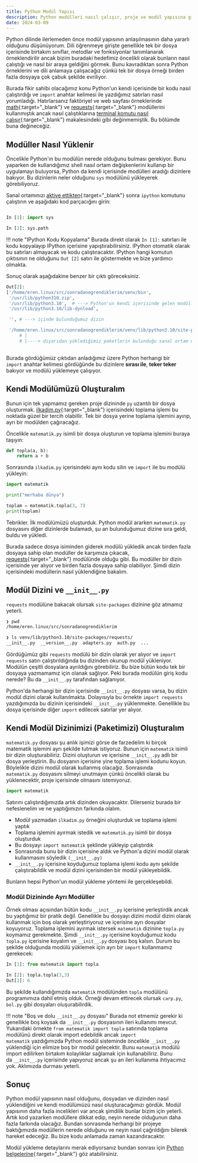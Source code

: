 ```yaml
---
title: Python Modül Yapısı
description: Python modülleri nasıl çalışır, proje ve modül yapısına giriş.
date: 2024-03-09
---
```


Python dilinde ilerlemeden önce modül yapısının anlaşılmasının daha yararlı olduğunu düşünüyorum.
Dili öğrenmeye girişte genellikle tek bir dosya içerisinde birtakım sınıflar, metodlar ve
fonksiyonlar tanımlanarak örneklendirilir ancak bizim buradaki hedefimiz öncelikli olarak bunların
nasıl çalıştığı ve nasıl bir araya geldiğini görmek. Bunu kavradıktan sonra Python örneklerini ve
dili anlamaya çalışacağız çünkü tek bir dosya örneği birden fazla dosyaya çok çabuk şekilde
evriliyor.

Burada fikir sahibi olacağımız konu Python'un kendi içerisinde bir kodu nasıl çalıştırdığı ve
`import` anahtar kelimesi ile yazdığımız satırları nasıl yorumladığı. Hatırlarsanız faktöriyel ve
web sayfası örneklerinde [math][math]{:target="_blank"} ve [requests][requests]{:target="_blank"}
modüllerini kullanmıştık ancak nasıl çalıştıklarına
[terminal komutu nasıl çalışır][terminal]{:target="_blank"} makalesindeki gibi değinmemiştik. Bu
bölümde buna değineceğiz.

## Modüller Nasıl Yüklenir

Öncelikle Python'ın bu modülün nerede olduğunu bulması gerekiyor. Bunu yaparken de kullandığımız
shell nasıl ortam değişkenlerini kullanıp bir uygulamayı buluyorsa, Python da kendi içerisinde
modülleri aradığı dizinlere bakıyor. Bu dizinlerin neler olduğunu `sys` modülünü yükleyerek
görebiliyoruz.

Sanal ortamınızı [aktive ettikten][activate]{:target="_blank"} sonra `ipython` komutunu çalıştırın
ve aşağıdaki kod parçacığını girin:

```py

In [1]: import sys

In [2]: sys.path
```

!!! note "IPython Kodu Kopyalama"
    Burada direkt olarak `In [1]:` satırları ile kodu kopyalayıp IPython içerisine
    yapıştırabilirsiniz. IPython otomatik olarak bu satırları almayacak ve kodu çalıştıracaktır.
    IPython hangi komutun çıktısının ne olduğunu `Out [2]` satırı ile göstermekte ve bize yardımcı
    olmakta.

Sonuç olarak aşağıdakine benzer bir çıktı göreceksiniz.

```py
Out[2]: 
['/home/eren.linux/src/sonradanogrendiklerim/venv/bin',
 '/usr/lib/python310.zip',
 '/usr/lib/python3.10',  # ---> Python'un kendi içerisinde gelen modülleri
 '/usr/lib/python3.10/lib-dynload',

 '', # ---> içinde bulunduğumuz dizin

 '/home/eren.linux/src/sonradanogrendiklerim/venv/lib/python3.10/site-packages']
     # |
     # |----> dışarıdan yüklediğimiz paketlerin bulunduğu sanal ortam dizini
 
```

Burada gördüğümüz çıktıdan anladığımız üzere Python herhangi bir `import` anahtar kelimesi
gördüğünde bu dizinlere __sırası ile__, __teker teker__ bakıyor ve modülü yüklemeye çalışıyor.

## Kendi Modülümüzü Oluşturalım

Bunun için tek yapmamız gereken proje dizininde `py` uzantılı bir dosya oluşturmak.
[ilkadim.py][ilkadim]{:target="_blank"} içerisindeki toplama işlemi bu noktada güzel bir tercih
olabillir. Tek bir dosya yerine toplama işlemini ayırıp, ayrı bir modülden çağıracağız.

Öncelikle `matematik.py` isimli bir dosya oluşturun ve toplama işlemini buraya taşıyın:

```py
def topla(a, b):
    return a + b
```

Sonrasında `ilkadim.py` içerisindeki aynı kodu silin ve `import` ile bu modülü yükleyin:

```py
import matematik

print("merhaba dünya")

toplam = matematik.topla(3, 7)
print(toplam)
```

Tebrikler. İlk modülümüzü oluşturduk. Python modül ararken `matematik.py` dosyasını diğer dizinlerde
bulamadı, şu an bulunduğumuz dizine sıra geldi, buldu ve yükledi.

Burada sadece dosya isiminden giderek modülü yükledik ancak birden fazla dosyaya sahip olan modüller
de karşımıza çıkacak, [requests][requests]{:target="_blank"} modülünde olduğu gibi. Bu modüller bir
dizin içerisinde yer alıyor ve birden fazla dosyaya sahip olabiliyor. Şimdi dizin içerisindeki
modüllerin nasıl yüklendiğine bakalım.

## Modül Dizini ve `__init__.py`

`requests` modülüne bakacak olursak `site-packages` dizinine göz atmamız yeterli.

```sh
❯ pwd
/home/eren.linux/src/sonradanogrendiklerim

❯ ls venv/lib/python3.10/site-packages/requests/
__init__.py  __version__.py  adapters.py  auth.py  ...
```

Gördüğümüz gibi `requests` modülü bir dizin olarak yer alıyor ve `import requests` satırı
çalıştırıldığında bu dizinden okunup modül yükleniyor. Modülün çeşitli dosyalara ayrıldığını
görebiliriz. Bu bize bütün kodu tek bir dosyaya yazmamamız için olanak sağlıyor. Peki burada modülün
giriş kodu nerede? Bu da `__init__.py` tarafından sağlanıyor.

Python'da herhangi bir dizin içerisinde `__init__.py` dosyası varsa, bu dizin modül dizini olarak
kullanılmakta. Dolayısıyla bu örnekte `import requests` yazdığımızda bu dizinin içerisindeki
`__init__.py` yüklenmekte. Genellikle bu dosya içerisinde diğer `import` edilecek satırlar yer
alıyor.

## Kendi Modül Dizinimizi (Paketimizi) Oluşturalım

`matematik.py` dosyası şu anlık işimizi görse de farzedelim ki birçok matematik işlemini ayrı
şekilde tutmak istiyoruz. Bunun için `matematik` isimli bir dizin oluşturabiliriz. Dizini oluşturun
ve içerisine `__init__.py` adlı bir dosya yerleştirin. Bu dosyanın içerisine yine toplama işlemi
kodunu koyun. Böylelikle dizini modül olarak kullanmış olacağız. Sonrasında `matematik.py` dosyasını
silmeyi unutmayın çünkü öncelikli olarak bu yüklenecektir, proje içerisinde olmasını istemiyoruz.

```py
import matematik
```

Satırını çalıştırdığımızda artık dizinden okuyacaktır. Dilerseniz burada bir nefeslenelim ve ne
yaptığımızın farkında olalım.

- Modül yazmadan `ilkadim.py` örneğini oluşturduk ve toplama işlemi yaptık
- Toplama işlemini ayırmak istedik ve `matematik.py` isimli bir dosya oluşturduk
- Bu dosyayı `import matematik` şeklinde yükleyip çalıştırdık
- Sonrasında bunu bir dizin içerisine aldık ve Python'a dizini modül olarak kullanmasını söyledik
  `(__init__.py)`
- `__init__.py` içerisine koyduğumuz toplama işlemi kodu aynı şekilde çalıştırabildik ve modül
  dizini içerisinden bir modül yükleyebildik.

Bunların hepsi Python'un modül yükleme yöntemi ile gerçekleşebildi.

### Modül Dizininde Ayrı Modüller

Örnek olması açısından bütün kodu `__init__.py` içerisine yerleştirdik ancak bu yaptığımız bir
pratik değil. Genellikle bu dosyayı dizini modül dizini olarak kullanmak için boş olarak
yerleştiriyoruz ve içerisine ayrı dosyalar koyuyoruz. Toplama işlemini ayırmak istersek `matematik`
dizinine `topla.py` koymamız gerekmekte. Şimdi `__init__.py` içerisine koyduğumuz kodu `topla.py`
içerisine koyalım ve `__init__.py` dosyası boş kalsın. Durum bu şekilde olduğunda modülü yüklemek
için ayrı bir `import` kullanmamız gerekecek:

```py
In [1]: from matematik import topla

In [2]: topla.topla(3,3)
Out[2]: 6
```

Bu şekilde kullandığımızda `matematik` modülünden `topla` modülünü programımıza dahil etmiş olduk.
Örneği devam ettirecek olursak `carp.py`, `bol.py` gibi dosyaları oluşurabilirdik.

!!! note "Boş ve dolu `__init__.py` dosyası"
    Burada not etmemiz gerekir ki genellikle boş koysak da `__init__.py` dosyasının ileri kullanımı
    mevcut. Yukarıdaki örnekte `from matematik import topla` satırında toplama modülünü direkt
    olarak import edebildik ancak `import matematik` yazdığımızda Python modül sisteminde öncelikle
    `__init__.py` yüklendiği için elimize boş bir modül gelecektir. Bunu `matematik` modülü import
    edilirken birtakım kolaylıklar sağlamak için kullanabiliriz. Bunu da `__init__.py` içerisinde
    yapıyoruz ancak şu an ileri kullanıma ihtiyacımız yok. Aklımızda durması yeterli.

## Sonuç

Python modül yapısının nasıl olduğunu, dosyadan ve dizinden nasıl yüklendiğini ve kendi modülümüzü
nasıl oluşturacağımızı gördük. Modül yapısının daha fazla incelikleri var ancak şimdilik bunlar
bizim için yeterli. Artık kod yazarken modüllere dikkat edip, neyin nerede olduğunun daha fazla
farkında olacağız. Bundan sonrasında herhangi bir projeye baktığımızda modüllerin nerede olduğunu ve
neyin nasıl çağrıldığını bilerek hareket edeceğiz. Bu bize kodu anlamada zaman kazandıracaktır.

Modül yükleme detaylarını merak ediyorsanız bundan sonrası için
[Python belgelerine][modulesystem]{:target="_blank"} göz atabilirsiniz.

[math]:     ../python/pythona-giris-ve-modern-gelistirme.md#biraz-matematiksel-islem
[requests]: ../python/pythona-giris-ve-modern-gelistirme.md#web-sayfas-ziyareti
[activate]: ../python/pythona-giris-ve-modern-gelistirme.md#pip-ve-virtualenv
[terminal]: ../linux/terminal-komutu-nasil-calisir.md
[ilkadim]:  ../python/pythona-giris-ve-modern-gelistirme.md#python-kullanm
[modulesystem]: https://docs.python.org/3.10/reference/import.html#packages
